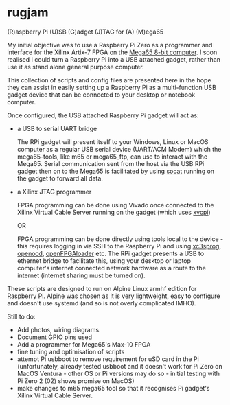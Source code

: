 # rugjam
(R)aspberry Pi (U)SB (G)adget (J)TAG for (A) (M)ega65

My initial objective was to use a Raspberry Pi Zero as a programmer and interface for the Xilinx Artix-7 FPGA on the [Mega65 8-bit computer](https://github.com/MEGA65/).
I soon realised I could turn a Raspberry Pi into a USB attached gadget, rather than use it as stand alone general purpose computer.

This collection of scripts and config files are presented here in the hope they can assist in easily setting up a Raspberry Pi as a multi-function USB gadget device that can be connected to your desktop or notebook computer.

Once configured, the USB attached Raspberry Pi gadget will act as:

- a USB to serial UART bridge

  The RPi gadget will present itself to your Windows, Linux or MacOS computer as a regular USB serial device (UART/ACM Modem) which the mega65-tools, like m65
or mega65_ftp, can use to interact with the Mega65. Serial communication sent from the host via the USB RPi gadget then on to the Mega65 is facilitated by using [socat](http://www.dest-unreach.org/socat/) running on the gadget to forward all data.

- a Xilinx JTAG programmer

  FPGA programming can be done using Vivado once connected to the Xilinx Virtual Cable Server running on the gadget (which uses [xvcpi](https://github.com/derekmulcahy/xvcpi))
  
  OR
  
  FPGA programming can be done directly using tools local to the device - this requires logging in via SSH to the Raspberry Pi and using [xc3sprog](https://github.com/matrix-io/xc3sprog), [openocd](https://github.com/openocd-org/openocd),
[openFPGAloader](https://github.com/trabucayre/openFPGALoader) etc. The RPi gadget presents a USB to ethernet bridge to facilitate this, using your desktop or laptop computer's internet connected network hardware as a
route to the internet (internet sharing must be turned on).

These scripts are designed to run on Alpine Linux armhf edition for Raspberry Pi. Alpine was chosen as it is very lightweight, easy to configure and doesn't use systemd (and so is not overly complicated IMHO).

Still to do:
- Add photos, wiring diagrams.
- Document GPIO pins used
- Add a programmer for Mega65's Max-10 FPGA
- fine tuning and optimisation of scripts
- attempt Pi usbboot to remove requirement for uSD card in the Pi (unfortunately, already tested usbboot and it doesn't work for Pi Zero on MacOS Ventura - other OS or Pi versions may do so - initial testing with Pi Zero 2 (02) shows promise on MacOS)
- make changes to m65 mega65 tool so that it recognises Pi gadget's Xilinx Virtual Cable Server.
